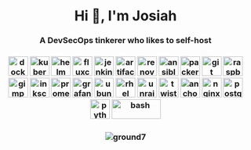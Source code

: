 <h1 align="center">Hi 👋, I'm Josiah</h1>
<h3 align="center">A DevSecOps tinkerer who likes to self-host</h3>
<h3 align="center">
<a href="https://www.docker.com/" target="_blank"><img src="https://www.vectorlogo.zone/logos/docker/docker-icon.svg" alt="docker" width="40" height="40"/></a>
<a href="https://kubernetes.io/" target="_blank"><img src="https://www.vectorlogo.zone/logos/kubernetes/kubernetes-icon.svg" alt="kubernetes" width="40" height="40"/></a>
<a href="https://helm.sh/" target="_blank"><img src="https://www.vectorlogo.zone/logos/helmsh/helmsh-icon.svg" alt="helm" width="40" height="40"/></a>
<a href="https://fluxcd.io/" target="_blank"><img src="https://www.vectorlogo.zone/logos/fluxcdio/fluxcdio-icon.svg" alt="fluxcd" width="40" height="40"/></a>
<a href="https://www.jenkins.io" target="_blank"><img src="https://www.vectorlogo.zone/logos/jenkins/jenkins-icon.svg" alt="jenkins" width="40" height="40"/></a>
<a href="https://jfrog.com/artifactory/" target="_blank"><img src="https://avatars.githubusercontent.com/u/38656520?s=200&v=4" alt="artifactory" width="40" height="40"/></a>
<a href="https://www.whitesourcesoftware.com/free-developer-tools/renovate/" target="_blank"><img src="https://github.com/AliasIO/Wappalyzer/blob/master/src/drivers/webextension/images/icons/Artifactory.svg" alt="renovate" width="40" height="40"/></a>
<a href="https://www.ansible.com/" target="_blank"><img src="https://www.vectorlogo.zone/logos/ansible/ansible-icon.svg" alt="ansible" width="40" height="40"/></a>
<a href="https://www.packer.io/" target="_blank"><img src="https://www.vectorlogo.zone/logos/packerio/packerio-icon.svg" alt="packer" width="40" height="40"/></a>
<a href="https://git-scm.com/" target="_blank"><img src="https://www.vectorlogo.zone/logos/git-scm/git-scm-icon.svg" alt="git" width="40" height="40"/></a>
<a href="https://www.raspberrypi.org/" target="_blank"><img src="https://www.vectorlogo.zone/logos/raspberrypi/raspberrypi-icon.svg" alt="raspberrypi" width="40" height="40"/></a>
<a href="https://www.gimp.org/" target="_blank"><img src="https://www.vectorlogo.zone/logos/gimp/gimp-icon.svg" alt="gimp" width="40" height="40"/></a>
<a href="https://inkscape.org/" target="_blank"><img src="https://www.vectorlogo.zone/logos/inkscape/inkscape-icon.svg" alt="inkscape" width="40" height="40"/></a>
<a href="https://prometheus.io/" target="_blank"><img src="https://www.vectorlogo.zone/logos/prometheusio/prometheusio-icon.svg" alt="prometheus" width="40" height="40"/></a>
<a href="https://grafana.com/" target="_blank"><img src="https://www.vectorlogo.zone/logos/grafana/grafana-icon.svg" alt="grafana" width="40" height="40"/></a>
<a href="https://ubuntu.com/" target="_blank"><img src="https://www.vectorlogo.zone/logos/ubuntu/ubuntu-icon.svg" alt="ubuntu" width="40" height="40"/></a>
<a href="https://www.redhat.com/" target="_blank"><img src="https://www.vectorlogo.zone/logos/redhat/redhat-icon.svg" alt="rhel" width="40" height="40"/></a>
<a href="https://unraid.net/" target="_blank"><img src="https://raw.githubusercontent.com/limetech/Unraid.net/master/Unraid.net.png" alt="unraid" width="40" height="40"/></a>
<a href="https://www.paloaltonetworks.com/prisma/cloud" target="_blank"><img src="https://www.vectorlogo.zone/logos/twistlock/twistlock-icon.svg" alt="twistlock" width="40" height="40"/></a>
<a href="https://anchore.com/" target="_blank"><img src="https://www.vectorlogo.zone/logos/anchoreio/anchoreio-icon.svg" alt="anchore" width="40" height="40"/></a>
<a href="https://www.nginx.com/" target="_blank"><img src="https://www.vectorlogo.zone/logos/nginx/nginx-icon.svg" alt="nginx" width="40" height="40"/></a>
<a href="https://www.postgresql.org/" target="_blank"><img src="https://www.vectorlogo.zone/logos/postgresql/postgresql-icon.svg" alt="postgresql" width="40" height="40"/></a>
<a href="https://www.python.org/" target="_blank"><img src="https://www.vectorlogo.zone/logos/python/python-icon.svg" alt="python" width="40" height="40"/></a>
<a href="https://www.gnu.org/software/bash/" target="_blank"><img src="https://www.vectorlogo.zone/logos/gnu_bash/gnu_bash-official.svg" alt="bash" width="100" height="40"/></a> </h3>
<h3 align="center">
<img align="center" src="https://github-readme-stats.vercel.app/api?username=ground7&show_icons=true&locale=en&theme=dark&count_private=true" alt="ground7"/>
</h3>
